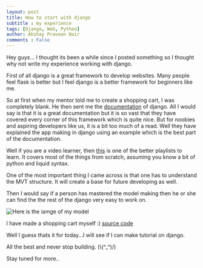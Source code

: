 ```yaml
---
layout: post
title: How to start with django
subtitle : my experience
tags: [Django, Web, Python]
author: Akshay Praveen Nair
comments : False
---
```

Hey guys... I thought its been a while since I posted something so I thought why not write my experience working with django.

First of all django is a great framework to develop websites. Many people feel flask is better but I feel django is a better framework for beginners like me.

So at first when my mentor told me to create a shopping cart, I was completely blank. He then sent me the [documentation](https://docs.djangoproject.com/en/2.2/) of django. All I would say is that it is a great documentation but it is so vast that they have covered every corner of this framework which is quite nice. But for noobies and aspiring developers like us, it is a bit too much of a read.
Well they have explained the app making in django using an example which is the best part of the documentation.

Well if you are a video learner, then [this](https://www.youtube.com/watch?v=qgGIqRFvFFk&list=PL6gx4Cwl9DGBlmzzFcLgDhKTTfNLfX1IK) is one of the better playlists to learn. It covers most of the things from scratch, assuming you know a bit of python and liquid syntax. 

One of the most important thing I came across is that one has to understand the MVT structure. It will create a base for future developing as well.

Then I would say if a person has mastered the model making then he or she can find the the rest of the django very easy to work on.

![Here is the iamge of my model](https://iammarco11.github.io/assets/img/model.png)

I have made a shopping cart myself :)
[source code](https://github.com/iammarco11/amfoss_tshirts)

Well I guess thats it for today...I will see if I can make tutorial on django.

All the best and never stop building.  (\\(^_^)/)

Stay tuned for more..